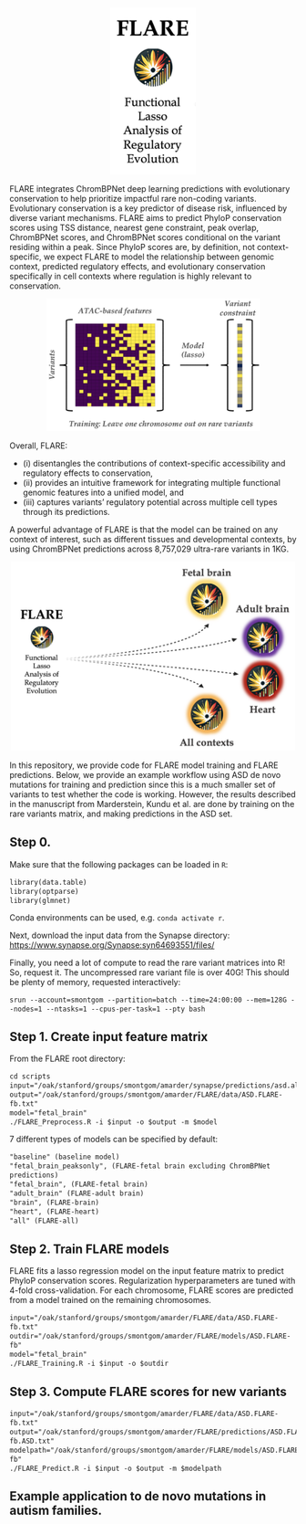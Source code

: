 <div align="center">
<img src="img/FLARE_logo_text.png" alt="FLARE_logo_text" width="150">
</div>

FLARE integrates ChromBPNet deep learning predictions with evolutionary conservation to help prioritize impactful rare non-coding variants. Evolutionary conservation is a key predictor of disease risk, influenced by diverse variant mechanisms. FLARE aims to predict PhyloP conservation scores using TSS distance, nearest gene constraint, peak overlap, ChromBPNet scores, and ChromBPNet scores conditional on the variant residing within a peak. Since PhyloP scores are, by definition, not context-specific, we expect FLARE to model the relationship between genomic context, predicted regulatory effects, and evolutionary conservation specifically in cell contexts where regulation is highly relevant to conservation. 

<div align="center">
<img src="img/FLARE_schematic_2.png" alt="FLARE Schematic2" width="375">
</div>

Overall, FLARE:

- (i) disentangles the contributions of context-specific accessibility and regulatory effects to conservation, 
- (ii) provides an intuitive framework for integrating multiple functional genomic features into a unified model, and 
- (iii) captures variants’ regulatory potential across multiple cell types through its predictions. 

A powerful advantage of FLARE is that the model can be trained on any context of interest, such as  different tissues and developmental contexts, by using ChromBPNet predictions across 8,757,029 ultra-rare variants in 1KG.

<div align="center">
<img src="img/FLARE_schematic_1.png" alt="FLARE Schematic1" width="500">
</div>

In this repository, we provide code for FLARE model training and FLARE predictions. Below, we provide an example workflow using ASD de novo mutations for training and prediction since this is a much smaller set of variants to test whether the code is working. However, the results described in the manuscript from Marderstein, Kundu et al. are done by training on the rare variants matrix, and making predictions in the ASD set.

## Step 0.

Make sure that the following packages can be loaded in `R`:

```
library(data.table)
library(optparse)
library(glmnet)
```

Conda environments can be used, e.g. `conda activate r`.

Next, download the input data from the Synapse directory: https://www.synapse.org/Synapse:syn64693551/files/ 

Finally, you need a lot of compute to read the rare variant matrices into R! So, request it. The uncompressed rare variant file is over 40G! This should be plenty of memory, requested interactively:

```
srun --account=smontgom --partition=batch --time=24:00:00 --mem=128G --nodes=1 --ntasks=1 --cpus-per-task=1 --pty bash
```

## Step 1. Create input feature matrix

From the FLARE root directory:

```
cd scripts
input="/oak/stanford/groups/smontgom/amarder/synapse/predictions/asd.all_dataset.K562_bias.annot2.txt.gz"
output="/oak/stanford/groups/smontgom/amarder/FLARE/data/ASD.FLARE-fb.txt"
model="fetal_brain"
./FLARE_Preprocess.R -i $input -o $output -m $model
```

7 different types of models can be specified by default:

```
"baseline" (baseline model)
"fetal_brain_peaksonly", (FLARE-fetal brain excluding ChromBPNet predictions)
"fetal_brain", (FLARE-fetal brain)
"adult_brain" (FLARE-adult brain)
"brain", (FLARE-brain)
"heart", (FLARE-heart)
"all" (FLARE-all)
```

## Step 2. Train FLARE models

FLARE fits a lasso regression model on the input feature matrix to predict PhyloP conservation scores. Regularization hyperparameters are tuned with 4-fold cross-validation. For each chromosome, FLARE scores are predicted from a model trained on the remaining chromosomes.

```
input="/oak/stanford/groups/smontgom/amarder/FLARE/data/ASD.FLARE-fb.txt"
outdir="/oak/stanford/groups/smontgom/amarder/FLARE/models/ASD.FLARE-fb"
model="fetal_brain"
./FLARE_Training.R -i $input -o $outdir
```

## Step 3. Compute FLARE scores for new variants

```
input="/oak/stanford/groups/smontgom/amarder/FLARE/data/ASD.FLARE-fb.txt"
output="/oak/stanford/groups/smontgom/amarder/FLARE/predictions/ASD.FLARE-fb.ASD.txt"
modelpath="/oak/stanford/groups/smontgom/amarder/FLARE/models/ASD.FLARE-fb"
./FLARE_Predict.R -i $input -o $output -m $modelpath
```

## Example application to de novo mutations in autism families.

